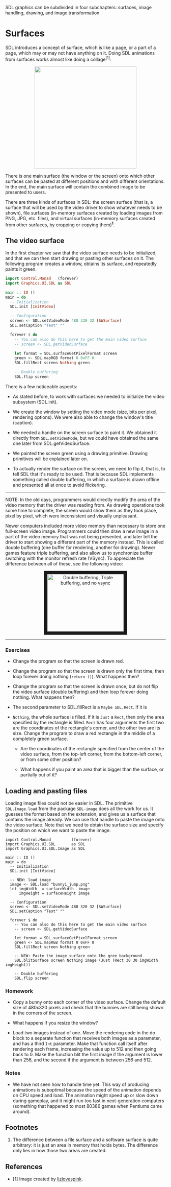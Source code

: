 SDL graphics can be subdivided in four subchapters: surfaces, image handling,
drawing, and image transformation.

# Surfaces

SDL introduces a concept of surface, which is like a page, or a part of a page,
which may or may not have anything on it. Doing SDL animations from surfaces
works almost like doing a collage<sup>[1]</sup>:

<p align="center">
<img src="http://orig14.deviantart.net/78e3/f/2007/266/9/9/magazine_collage_by_lizlovespink.jpg" width="320">
</p>

There is one main surface (the window or the screen) onto which other surfaces
can be pasted at different positions and with different orientations. In the
end, the main surface will contain the combined image to be presented to users.

There are three kinds of surfaces in SDL: the screen surface (that is, a
surface that will be used by the video driver to show whatever needs to be
shown), file surfaces (in-memory surfaces created by loading images from PNG,
JPG, etc. files), and virtual surfaces (in-memory surfaces created from other
surfaces, by cropping or copying them)<sup>**1**</sup>.

## The video surface

In the first chapter we saw that the video surface needs to be initialized,
and that we can then start drawing or pasting other surfaces on it. The
following program creates a window, obtains its surface, and repeatedly paints
it green.

``` haskell
import Control.Monad   (forever)
import Graphics.UI.SDL as SDL

main :: IO ()
main = do
  -- Initialization
  SDL.init [InitVideo]

  -- Configuration
  screen <- SDL.setVideoMode 480 320 32 [SWSurface]
  SDL.setCaption "Test" ""

  forever $ do
    -- You can also do this here to get the main video surface
    -- screen <- SDL.getVideoSurface

    let format = SDL.surfaceGetPixelFormat screen
    green <- SDL.mapRGB format 0 0xFF 0
    SDL.fillRect screen Nothing green

    -- Double buffering
    SDL.flip screen
```

There is a few noticeable aspects:

* As stated before, to work with surfaces we needed
to initialize the video subsystem (SDL.init).

* We create the window by setting the video mode (size, bits per pixel,
  rendering options). We were also able to change the window's title (caption).

* We needed a handle on the screen surface to paint it.
We obtained it directly from `SDL.setVideoMode`, but we could
have obtained the same one later from SDL.getVideoSurface.

* We painted the screen green using a drawing primitive. Drawing
primitives will be explained later on.

* To actually render the surface on the screen, we need to flip it,
that is, to tell SDL that it's ready to be used. That is because
SDL implements something called double buffering, in which
a surface is drawn offline and presented all at once to avoid
flickering.

---

NOTE: In the old days, programmers would directly modify the area of the video
memory that the driver was reading from. As drawing operations took some time
to complete, the screen would show them as they took place, pixel by pixel,
which were inconsistent and visually unpleasant.

Newer computers included more video memory than
necessary to store one full-screen video image. Programmers could
then draw a new image in a part of the video memory that was not being
presented, and later tell the driver to start showing a different part of the
memory instead. This is called double buffering (one buffer
for rendering, another for drawing). Newer games feature triple buffering, and
also allow us to synchronize buffer switching with the monitor refresh rate
(VSync). To appreciate the difference between all of these, see the following
video:

<p align="center">
<a href="http://www.youtube.com/watch?feature=player_embedded&v=ekl9zR-T_6U"
target="_blank"><img src="http://img.youtube.com/vi/ekl9zR-T_6U/0.jpg"
alt="Double buffering, Triple buffering, and no vsync" width="240" height="180"
border="10" /></a>
</p>

---

### Exercises

* Change the program so that the screen is drawn red.

* Change the program so that the screen is drawn only the first time, then loop
 forever doing nothing (`return ()`). What happens then?

* Change the program so that the screen is drawn once, but do not flip the
video surface (double buffering) and then loop forever doing nothing. What
happens then?

* The second parameter to SDL.fillRect is a `Maybe SDL.Rect`. If it is
* `Nothing`,
the whole surface is filled. If it is `Just` a `Rect`, then only the area
specified by the rectangle is filled. `Rect` has four arguments the first two
are the coordinates of the rectangle's corner, and the other two are its size.
Change the program to draw a red rectangle in the middle of a completely green
surface.

   * Are the coordinates of the rectangle specified from the center of the video
     surface, from the top-left corner, from the bottom-left corner, or from some
     other position?
  
   * What happens if you paint an area that is bigger than the surface, or partially
     out of it?

## Loading and pasting files

Loading image files could not be easier in SDL. The primitive `SDL.Image.load`
from the package `SDL-image` does all the work for us. It guesses the format
based on the extension, and gives us a surface that contains the image already.
We can use that handle to paste the image onto the video surface. Note that
we need to obtain the surface size and specify the position on which we want
to paste the image.

```
import Control.Monad         (forever)
import Graphics.UI.SDL       as SDL
import Graphics.UI.SDL.Image as SDL

main :: IO ()
main = do
  -- Initialization
  SDL.init [InitVideo]

  -- NEW: load image
  image <- SDL.load "bunny1_jump.png"
  let imgWidth  = surfaceWidth  image
      imgHeight = surfaceHeight image

  -- Configuration
  screen <- SDL.setVideoMode 480 320 32 [SWSurface]
  SDL.setCaption "Test" ""

  forever $ do
    -- You can also do this here to get the main video surface
    -- screen <- SDL.getVideoSurface

    let format = SDL.surfaceGetPixelFormat screen
    green <- SDL.mapRGB format 0 0xFF 0
    SDL.fillRect screen Nothing green

    -- NEW: Paste the image surface onto the gree background
    SDL.blitSurface screen Nothing image (Just (Rect 30 30 imgWidth imgHeight))

    -- Double buffering
    SDL.flip screen
```

### Homework

* Copy a bunny onto each corner of the video surface. Change the default size
of 480x320 pixels and check that the bunnies are still being shown in the corners
of the screen.

* What happens if you resize the window?

* Load two images instead of one. Move the rendering code in the do block to a
separate function that receives both images as a parameter, and has a third
`Int` parameter. Make that function call itself after rendering each frame,
increasing the value up to 512 and then going back to 0. Make the function
blit the first image if the argument is lower than 256, and the second if the
argument is between 256 and 512.

### Notes

* We have not seen how to handle time yet. This way of producing animations
is suboptimal because the speed of the animation depends on CPU speed and load.
The animation might speed up or slow down during gameplay, and it might run
too fast in next-generation computers (something that happened to most
80386 games when Pentiums came around).

## Footnotes

1. The difference between a file surface and a software surface is quite
arbitrary: it is just an area in memory that holds bytes. The difference only
lies in how those two areas are created.

## References

* [1] Image created by [lizlovespink](http://lizlovespink.deviantart.com/art/Magazine-Collage-65621965).
